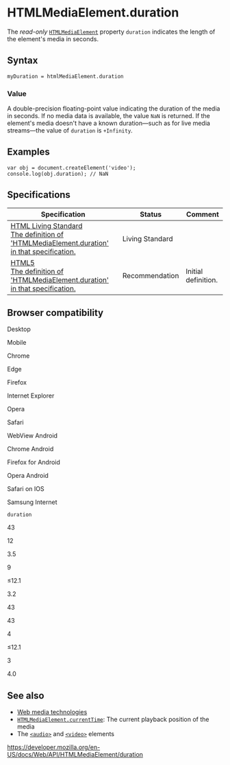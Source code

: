 HTMLMediaElement.duration
=========================

The *read-only* [`HTMLMediaElement`](../htmlmediaelement) property `duration` indicates the length of the element's media in seconds.

Syntax
------

    myDuration = htmlMediaElement.duration

### Value

A double-precision floating-point value indicating the duration of the media in seconds. If no media data is available, the value `NaN` is returned. If the element's media doesn't have a known duration—such as for live media streams—the value of `duration` is `+Infinity`.

Examples
--------

    var obj = document.createElement('video');
    console.log(obj.duration); // NaN

Specifications
--------------

<table><thead><tr class="header"><th>Specification</th><th>Status</th><th>Comment</th></tr></thead><tbody><tr class="odd"><td><a href="https://html.spec.whatwg.org/multipage/#dom-media-duration">HTML Living Standard<br />
<span class="small">The definition of 'HTMLMediaElement.duration' in that specification.</span></a></td><td><span class="spec-living">Living Standard</span></td><td></td></tr><tr class="even"><td><a href="https://www.w3.org/TR/html52/embedded-content-0.html#htmlmediaelement">HTML5<br />
<span class="small">The definition of 'HTMLMediaElement.duration' in that specification.</span></a></td><td><span class="spec-rec">Recommendation</span></td><td>Initial definition.</td></tr></tbody></table>

Browser compatibility
---------------------

Desktop

Mobile

Chrome

Edge

Firefox

Internet Explorer

Opera

Safari

WebView Android

Chrome Android

Firefox for Android

Opera Android

Safari on IOS

Samsung Internet

`duration`

43

12

3.5

9

≤12.1

3.2

43

43

4

≤12.1

3

4.0

See also
--------

-   [Web media technologies](https://developer.mozilla.org/en-US/docs/Web/Media)
-   [`HTMLMediaElement.currentTime`](currenttime): The current playback position of the media
-   The [`<audio>`](https://developer.mozilla.org/en-US/docs/Web/HTML/Element/audio) and [`<video>`](https://developer.mozilla.org/en-US/docs/Web/HTML/Element/video) elements

<a href="https://developer.mozilla.org/en-US/docs/Web/API/HTMLMediaElement/duration" class="_attribution-link">https://developer.mozilla.org/en-US/docs/Web/API/HTMLMediaElement/duration</a>
